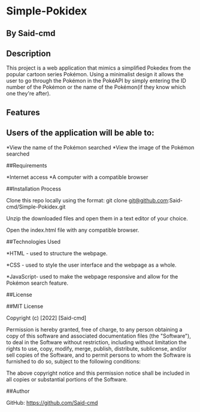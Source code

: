 # Simple-Pokidex
## By Said-cmd

## Description

This project is a web application that mimics a simplified Pokedex from the popular cartoon series Pokémon. Using a minimalist design it allows the user to go through the Pokémon in the PokéAPI by simply entering the ID number of the Pokémon or the name of the Pokémon(if they know which one they're after).

## Features

## Users of the application will be able to:

*View the name of the Pokémon searched
*View the image of the Pokémon searched

##Requirements

*Internet access
*A computer with a compatible browser 

##Installation Process

Clone this repo locally using the format: git clone git@github.com:Said-cmd/Simple-Pokidex.git

Unzip the downloaded files and open them in a text editor of your choice.

Open the index.html file with any compatible browser. 

##Technologies Used

*HTML - used to structure the webpage.

*CSS - used to style the user interface and the webpage as a whole.

*JavaScript- used to make the webpage responsive and allow for the Pokémon search feature.

##License

##MIT License

Copyright (c) [2022] [Said-cmd]

Permission is hereby granted, free of charge, to any person obtaining a copy of this software and associated documentation files (the "Software"), to deal in the Software without restriction, including without limitation the rights to use, copy, modify, merge, publish, distribute, sublicense, and/or sell copies of the Software, and to permit persons to whom the Software is furnished to do so, subject to the following conditions:

The above copyright notice and this permission notice shall be included in all copies or substantial portions of the Software.

##Author

GitHub: https://github.com/Said-cmd
